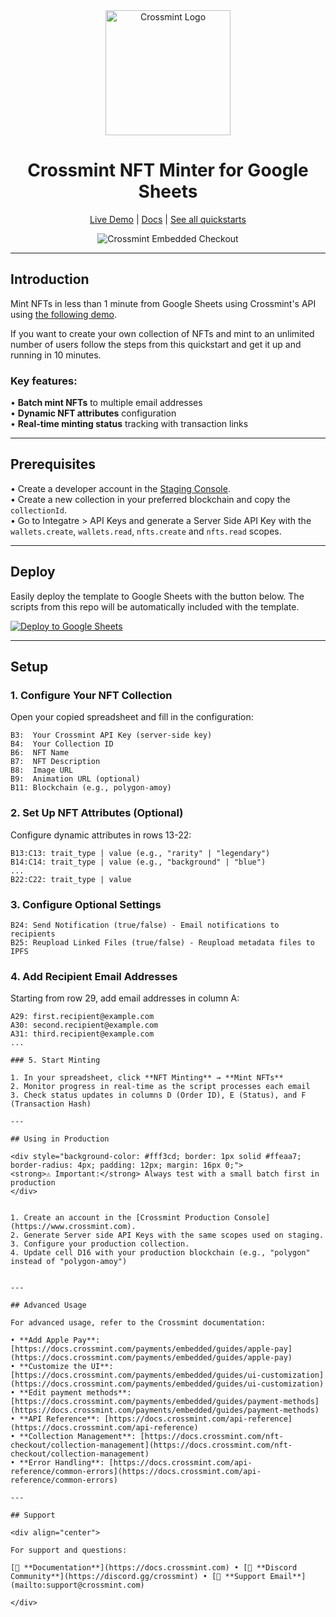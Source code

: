 <div align="center">

<img src="https://tan-odd-galliform-276.mypinata.cloud/ipfs/bafkreiehkgtumzfwi4zkdnhanmth6vpejqa2lsxk3teuu25csyeelv42bu" alt="Crossmint Logo" width="200">

# Crossmint NFT Minter for Google Sheets

[Live Demo](https://docs.google.com/spreadsheets/d/1HRgXotJTJ_ojE3RcgV9uzY0ya51YoSPDbEFarRPjMAc/edit?gid=0#gid=0) | [Docs](https://docs.crossmint.com/minting/introduction) | [See all quickstarts](https://github.com/crossmint)

![Crossmint Embedded Checkout](https://tan-odd-galliform-276.mypinata.cloud/ipfs/bafybeieizns63wosfik3rhorni5ghg2t3ctcorkjhdthcxndc6sjffxsxe)

</div>

---

## Introduction

Mint NFTs in less than 1 minute from Google Sheets using Crossmint's API using [the following demo](https://docs.google.com/spreadsheets/d/1HRgXotJTJ_ojE3RcgV9uzY0ya51YoSPDbEFarRPjMAc/edit?gid=0#gid=0).

If you want to create your own collection of NFTs and mint to an unlimited number of users follow the steps from this quickstart and get it up and running in 10 minutes.

### Key features:

• **Batch mint NFTs** to multiple email addresses  
• **Dynamic NFT attributes** configuration  
• **Real-time minting status** tracking with transaction links  

---

## Prerequisites

• Create a developer account in the [Staging Console](https://staging.crossmint.com).  
• Create a new collection in your preferred blockchain and copy the `collectionId`.  
• Go to Integatre > API Keys and generate a Server Side API Key with the `wallets.create`, `wallets.read`, `nfts.create` and `nfts.read` scopes.

---

## Deploy

Easily deploy the template to Google Sheets with the button below. The scripts from this repo will be automatically included with the template.

<a href="https://docs.google.com/spreadsheets/d/174WtEdkiDY1woPfUv0l_QdllaXUp0mWQj1-KTjsNhbQ/copy">
  <img src="https://img.shields.io/badge/Deploy%20to-Google%20Sheets-34A853?style=for-the-badge&logo=googlesheets&logoColor=white" alt="Deploy to Google Sheets">
</a>

---

## Setup

### 1. Configure Your NFT Collection

Open your copied spreadsheet and fill in the configuration:

```
B3:  Your Crossmint API Key (server-side key)
B4:  Your Collection ID
B6:  NFT Name
B7:  NFT Description
B8:  Image URL
B9:  Animation URL (optional)
B11: Blockchain (e.g., polygon-amoy)
```

### 2. Set Up NFT Attributes (Optional)

Configure dynamic attributes in rows 13-22:

```
B13:C13: trait_type | value (e.g., "rarity" | "legendary")
B14:C14: trait_type | value (e.g., "background" | "blue")
...
B22:C22: trait_type | value
```

### 3. Configure Optional Settings

```
B24: Send Notification (true/false) - Email notifications to recipients
B25: Reupload Linked Files (true/false) - Reupload metadata files to IPFS
```

### 4. Add Recipient Email Addresses

Starting from row 29, add email addresses in column A:

```
A29: first.recipient@example.com
A30: second.recipient@example.com
A31: third.recipient@example.com
...

### 5. Start Minting

1. In your spreadsheet, click **NFT Minting** → **Mint NFTs**
2. Monitor progress in real-time as the script processes each email
3. Check status updates in columns D (Order ID), E (Status), and F (Transaction Hash)

---

## Using in Production

<div style="background-color: #fff3cd; border: 1px solid #ffeaa7; border-radius: 4px; padding: 12px; margin: 16px 0;">
<strong>⚠️ Important:</strong> Always test with a small batch first in production
</div>


1. Create an account in the [Crossmint Production Console](https://www.crossmint.com).
2. Generate Server side API Keys with the same scopes used on staging.
3. Configure your production collection.
4. Update cell D16 with your production blockchain (e.g., "polygon" instead of "polygon-amoy")


---

## Advanced Usage

For advanced usage, refer to the Crossmint documentation:

• **Add Apple Pay**: [https://docs.crossmint.com/payments/embedded/guides/apple-pay](https://docs.crossmint.com/payments/embedded/guides/apple-pay)
• **Customize the UI**: [https://docs.crossmint.com/payments/embedded/guides/ui-customization](https://docs.crossmint.com/payments/embedded/guides/ui-customization)
• **Edit payment methods**: [https://docs.crossmint.com/payments/embedded/guides/payment-methods](https://docs.crossmint.com/payments/embedded/guides/payment-methods)
• **API Reference**: [https://docs.crossmint.com/api-reference](https://docs.crossmint.com/api-reference)
• **Collection Management**: [https://docs.crossmint.com/nft-checkout/collection-management](https://docs.crossmint.com/nft-checkout/collection-management)
• **Error Handling**: [https://docs.crossmint.com/api-reference/common-errors](https://docs.crossmint.com/api-reference/common-errors)

---

## Support

<div align="center">

For support and questions:

[📖 **Documentation**](https://docs.crossmint.com) • [💬 **Discord Community**](https://discord.gg/crossmint) • [📧 **Support Email**](mailto:support@crossmint.com)

</div>
